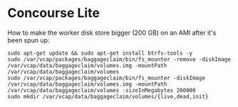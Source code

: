 # Concourse Lite


How to make the worker disk store bigger (200 GB) on an AMI after it's been spun up:

```
sudo apt-get update && sudo apt-get install btrfs-tools -y
sudo /var/vcap/packages/baggageclaim/bin/fs_mounter -remove -diskImage /var/vcap/data/baggageclaim/volumes.img -mountPath /var/vcap/data/baggageclaim/volumes
sudo /var/vcap/packages/baggageclaim/bin/fs_mounter -diskImage /var/vcap/data/baggageclaim/volumes.img -mountPath /var/vcap/data/baggageclaim/volumes -sizeInMegabytes 200000
sudo mkdir /var/vcap/data/baggageclaim/volumes/{live,dead,init}
